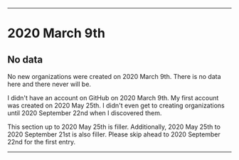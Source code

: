
***

# 2020 March 9th

## No data

No new organizations were created on 2020 March 9th. There is no data here and there never will be.

I didn't have an account on GitHub on 2020 March 9th. My first account was created on 2020 May 25th. I didn't even get to creating organizations until 2020 September 22nd when I discovered them.

This section up to 2020 May 25th is filler. Additionally, 2020 May 25th to 2020 September 21st is also filler. Please skip ahead to 2020 September 22nd for the first entry.

***
